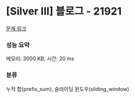# [Silver III] 블로그 - 21921 

[문제 링크](https://www.acmicpc.net/problem/21921) 

### 성능 요약

메모리: 3000 KB, 시간: 20 ms

### 분류

누적 합(prefix_sum), 슬라이딩 윈도우(sliding_window)

